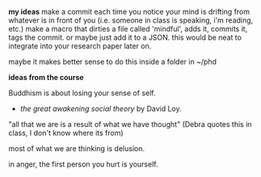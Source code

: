 **my ideas**
make a commit each time you notice your mind is drifting from whatever is in front of you (i.e. someone in class is speaking, i'm reading, etc.) make a macro that dirties a file called 'mindful', adds it, commits it, tags the commit. or maybe just add it to a JSON. this would be neat to integrate into your research paper later on. 

maybe it makes better sense to do this inside a folder in ~/phd

**ideas from the course**

Buddhism is about losing your sense of self.  
  - *the great awakening social theory* by David Loy. 

"all that we are is a result of what we have thought" (Debra quotes this in class, I don't know where its from)

most of what we are thinking is delusion.

in anger, the first person you hurt is yourself. 